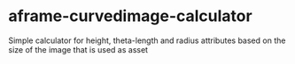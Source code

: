 # aframe-curvedimage-calculator

Simple calculator for height, theta-length and radius attributes based on the size of the image that is used as asset
